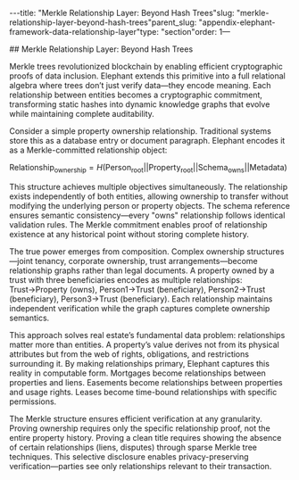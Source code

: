 ---title: "Merkle Relationship Layer: Beyond Hash Trees"slug: "merkle-relationship-layer-beyond-hash-trees"parent_slug: "appendix-elephant-framework-data-relationship-layer"type: "section"order: 1—

\## Merkle Relationship Layer: Beyond Hash Trees

Merkle trees revolutionized blockchain by enabling efficient
cryptographic proofs of data inclusion. Elephant extends this primitive
into a full relational algebra where trees don’t just verify data—they
encode meaning. Each relationship between entities becomes a
cryptographic commitment, transforming static hashes into dynamic
knowledge graphs that evolve while maintaining complete auditability.

Consider a simple property ownership relationship. Traditional systems
store this as a database entry or document paragraph. Elephant encodes
it as a Merkle-committed relationship object:

Relationship<sub>ownership</sub> = *H*(Person<sub>root</sub>||Property<sub>root</sub>||Schema<sub>owns</sub>||Metadata)

This structure achieves multiple objectives simultaneously. The
relationship exists independently of both entities, allowing ownership
to transfer without modifying the underlying person or property objects.
The schema reference ensures semantic consistency—every "owns"
relationship follows identical validation rules. The Merkle commitment
enables proof of relationship existence at any historical point without
storing complete history.

The true power emerges from composition. Complex ownership
structures—joint tenancy, corporate ownership, trust arrangements—become
relationship graphs rather than legal documents. A property owned by a
trust with three beneficiaries encodes as multiple relationships:
Trust→Property (owns), Person1→Trust (beneficiary), Person2→Trust
(beneficiary), Person3→Trust (beneficiary). Each relationship maintains
independent verification while the graph captures complete ownership
semantics.

This approach solves real estate’s fundamental data problem:
relationships matter more than entities. A property’s value derives not
from its physical attributes but from the web of rights, obligations,
and restrictions surrounding it. By making relationships primary,
Elephant captures this reality in computable form. Mortgages become
relationships between properties and liens. Easements become
relationships between properties and usage rights. Leases become
time-bound relationships with specific permissions.

The Merkle structure ensures efficient verification at any granularity.
Proving ownership requires only the specific relationship proof, not the
entire property history. Proving a clean title requires showing the
absence of certain relationships (liens, disputes) through sparse Merkle
tree techniques. This selective disclosure enables privacy-preserving
verification—parties see only relationships relevant to their
transaction.
